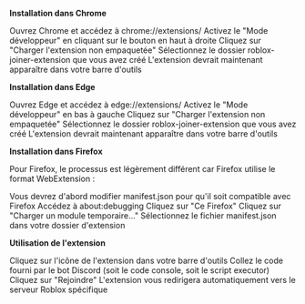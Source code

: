 **Installation dans Chrome**

Ouvrez Chrome et accédez à chrome://extensions/
Activez le "Mode développeur" en cliquant sur le bouton en haut à droite
Cliquez sur "Charger l'extension non empaquetée"
Sélectionnez le dossier roblox-joiner-extension que vous avez créé
L'extension devrait maintenant apparaître dans votre barre d'outils

**Installation dans Edge**

Ouvrez Edge et accédez à edge://extensions/
Activez le "Mode développeur" en bas à gauche
Cliquez sur "Charger l'extension non empaquetée"
Sélectionnez le dossier roblox-joiner-extension que vous avez créé
L'extension devrait maintenant apparaître dans votre barre d'outils

**Installation dans Firefox**

Pour Firefox, le processus est légèrement différent car Firefox utilise le format WebExtension :

Vous devrez d'abord modifier manifest.json pour qu'il soit compatible avec Firefox
Accédez à about:debugging
Cliquez sur "Ce Firefox"
Cliquez sur "Charger un module temporaire..."
Sélectionnez le fichier manifest.json dans votre dossier d'extension




**Utilisation de l'extension**

Cliquez sur l'icône de l'extension dans votre barre d'outils
Collez le code fourni par le bot Discord (soit le code console, soit le script executor)
Cliquez sur "Rejoindre"
L'extension vous redirigera automatiquement vers le serveur Roblox spécifique